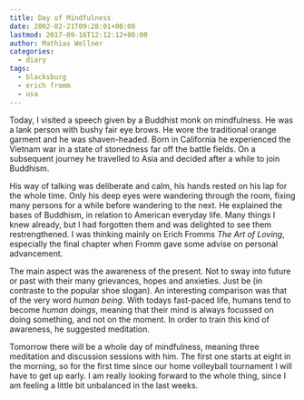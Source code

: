 ```yaml
---
title: Day of Mindfulness
date: 2002-02-21T09:28:01+00:00
lastmod: 2017-09-16T12:12:12+00:00
author: Mathias Wellner
categories:
  - diary
tags:
  - blacksburg
  - erich fromm
  - usa
---
```

Today, I visited a speech given by a Buddhist monk on mindfulness. He was a lank person with bushy fair eye brows. He wore the traditional orange garment and he was shaven-headed. Born in California he experienced the Vietnam war in a state of stonedness far off the battle fields. On a subsequent journey he travelled to Asia and decided after a while to join Buddhism.

His way of talking was deliberate and calm, his hands rested on his lap for the whole time. Only his deep eyes were wandering through the room, fixing many persons for a while before wandering to the next. He explained the bases of Buddhism, in relation to American everyday life. Many things I knew already, but I had forgotten them and was delighted to see them restrengthened. I was thinking mainly on Erich Fromms _The Art of Loving_, especially the final chapter when Fromm gave some advise on personal advancement.

The main aspect was the awareness of the present. Not to sway into future or past with their many grievances, hopes and anxieties. Just be (in contraste to the popular shoe slogan). An interesting comparison was that of the very word _human being_. With todays fast-paced life, humans tend to become _human doings_, meaning that their mind is always focussed on doing something, and not on the moment. In order to train this kind of awareness, he suggested meditation.

Tomorrow there will be a whole day of mindfulness, meaning three meditation and discussion sessions with him. The first one starts at eight in the morning, so for the first time since our home volleyball tournament I will have to get up early. I am really looking forward to the whole thing, since I am feeling a little bit unbalanced in the last weeks.